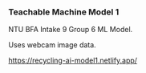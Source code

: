 ### Teachable Machine Model 1

NTU BFA Intake 9 Group 6 ML Model.

Uses webcam image data.

https://recycling-ai-model1.netlify.app/
